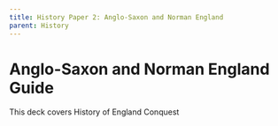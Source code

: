 ```yaml
---
title: History Paper 2: Anglo-Saxon and Norman England
parent: History
---
```


# Anglo-Saxon and Norman England Guide

This deck covers History of England Conquest
